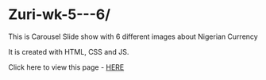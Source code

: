# Zuri-wk-5---6/

This is Carousel Slide show with 6 different images about Nigerian Currency

It is created with HTML, CSS and JS.

Click here to view this page 
- [HERE]( https://github.com/barachagreen/Assignment-Zuri-wk-5---6)


